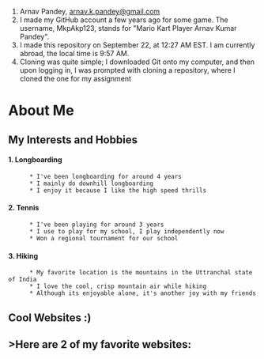 1. Arnav Pandey, arnav.k.pandey@gmail.com
2. I made my GitHub account a few years ago for some game. The username, MkpAkp123, stands for "Mario Kart Player Arnav Kumar Pandey".
3. I made this repository on September 22, at 12:27 AM EST. I am currently abroad, the local time is 9:57 AM.
4. Cloning was quite simple; I downloaded Git onto my computer, and then upon logging in, I was prompted with cloning a repository, where I cloned the one for my assignment


# About Me

## My Interests and Hobbies
####  1. Longboarding
          * I've been longboarding for around 4 years
          * I mainly do downhill longboarding
          * I enjoy it because I like the high speed thrills
####  2. Tennis
          * I've been playing for around 3 years
          * I use to play for my school, I play independently now
          * Won a regional tournament for our school
####  3. Hiking
          * My favorite location is the mountains in the Uttranchal state of India     
          * I love the cool, crisp mountain air while hiking
          * Although its enjoyable alone, it's another joy with my friends

## Cool Websites :)
## >Here are 2 of my favorite websites:
